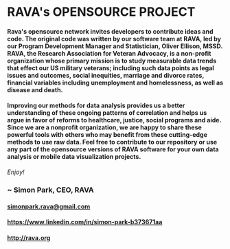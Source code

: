 # RAVA's OPENSOURCE PROJECT

#### Rava's opensource network invites developers to contribute ideas and code. The original code was written by our software team at RAVA, led by our Program Development Manager and Statistician, Oliver Ellison, MSSD. RAVA, the Research Association for Veteran Advocacy, is a non-profit organization whose primary mission is to study measurable data trends that effect our US military veterans; including such data points as legal issues and outcomes, social inequities, marriage and divorce rates, financial variables including unemployment and homelessness, as well as disease and death.  

#### Improving our methods for data analysis provides us a better understanding of these ongoing patterns of correlation and helps us argue in favor of reforms to healthcare, justice, social programs and aide.  Since we are a nonprofit organization, we are happy to share these powerful tools with others who may benefit from these cutting-edge methods to use raw data.  Feel free to contribute to our repository or use any part of the opensource versions of RAVA software for your own data analysis or mobile data visualization projects. 

*Enjoy!*

### ~ Simon Park, CEO, RAVA
#### simonpark.rava@gmail.com
#### https://www.linkedin.com/in/simon-park-b373671aa
#### http://rava.org


